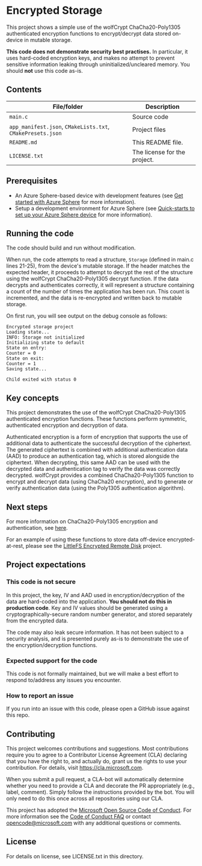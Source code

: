 
# Encrypted Storage

This project shows a simple use of the wolfCrypt ChaCha20-Poly1305 authenticated encryption functions to encrypt/decrypt data
stored on-device in mutable storage.

**This code does not demonstrate security best practises.** In particular, it uses hard-coded encryption keys, and makes no attempt
to prevent sensitive information leaking through uninitialized/uncleared memory. You should **not** use this code as-is.

## Contents

| File/folder | Description |
|-------------|-------------|
| `main.c` | Source code |
| `app_manifest.json`, `CMakeLists.txt`, `CMakePresets.json` | Project files |
| `README.md` | This README file. |
| `LICENSE.txt` | The license for the project. |

## Prerequisites

- An Azure Sphere-based device with development features (see [Get started with Azure Sphere](https://azure.microsoft.com/en-us/services/azure-sphere/get-started/) for more information).
- Setup a development environment for Azure Sphere (see [Quick-starts to set up your Azure Sphere device](https://learn.microsoft.com/en-us/azure-sphere/install/overview) for more information).

## Running the code

The code should build and run without modification.

When run, the code attempts to read a structure, `Storage` (defined in main.c lines 21-25), from the device's mutable storage. If the header
matches the expected header, it proceeds to attempt to decrypt the rest of the structure using the wolfCrypt ChaCha20-Poly1305 decrypt
function. If the data decrypts and authenticates correctly, it will represent a structure containing a count of the number of times the
application has been run. This count is incremented, and the data is re-encrypted and written back to mutable storage.

On first run, you will see output on the debug console as follows:

```
Encrypted storage project
Loading state...
INFO: Storage not initialized
Initializing state to default
State on entry:
Counter = 0
State on exit:
Counter = 1
Saving state...

Child exited with status 0
```

## Key concepts

This project demonstrates the use of the wolfCrypt ChaCha20-Poly1305 authenticated encryption functions. These functions perform
symmetric, authenticated encryption and decryption of data.

Authenticated encryption is a form of encryption that supports the use of additional data to authenticate the
successful decryption of the ciphertext. The generated ciphertext is combined with additional authentication data
(AAD) to produce an authentication tag, which is stored alongside the ciphertext. When decrypting, this same AAD
can be used with the decrypted data and authentication tag to verify the data was correctly decrypted. wolfCrypt
provides a combined ChaCha20-Poly1305 function to encrypt and decrypt data (using ChaCha20 encryption), and to generate
or verify authentication data (using the Poly1305 authentication algorithm).

## Next steps

For more information on ChaCha20-Poly1305 encryption and authentication, see
[here](https://en.wikipedia.org/wiki/ChaCha20-Poly1305).

For an example of using these functions to store data off-device encrypted-at-rest, please see the
[LittleFS Encrypted Remote Disk](../LittleFs_Encrypted_RemoteDisk/) project.

## Project expectations

### **This code is not secure**

In this project, the key, IV and AAD used in encryption/decryption of the data are hard-coded into the application. **You should
not do this in production code**. Key and IV values should be generated using a cryptographically-secure random number generator,
and stored separately from the encrypted data.

The code may also leak secure information. It has not been subject to a security analysis, and is presented purely as-is to demonstrate
the use of the encryption/decryption functions.

### Expected support for the code

This code is not formally maintained, but we will make a best effort to respond to/address any issues you encounter.

### How to report an issue

If you run into an issue with this code, please open a GitHub issue against this repo.

## Contributing

This project welcomes contributions and suggestions. Most contributions require you to
agree to a Contributor License Agreement (CLA) declaring that you have the right to,
and actually do, grant us the rights to use your contribution. For details, visit
https://cla.microsoft.com.

When you submit a pull request, a CLA-bot will automatically determine whether you need
to provide a CLA and decorate the PR appropriately (e.g., label, comment). Simply follow the
instructions provided by the bot. You will only need to do this once across all repositories using our CLA.

This project has adopted the [Microsoft Open Source Code of Conduct](https://opensource.microsoft.com/codeofconduct/).
For more information see the [Code of Conduct FAQ](https://opensource.microsoft.com/codeofconduct/faq/)
or contact [opencode@microsoft.com](mailto:opencode@microsoft.com) with any additional questions or comments.

## License

For details on license, see LICENSE.txt in this directory.
